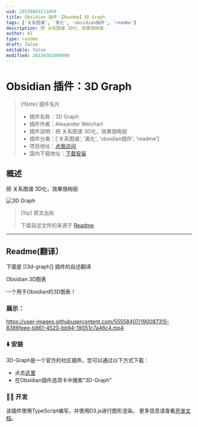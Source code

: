 ```yaml
---
uid: 20230803211859
title: Obsidian 插件：【Readme】3D Graph
tags: ['关系图谱', '美化', 'obsidian插件', 'readme']
description: 把 关系图谱 3D化，效果很绚丽
author: AI
type: readme
draft: false
editable: false
modified: 20230101000000
---
```


# Obsidian 插件：3D Graph

> [!Note] 插件名片
> - 插件名称：3D Graph
> - 插件作者：Alexander Weichart
> - 插件说明：把 关系图谱 3D化，效果很绚丽
> - 插件分类：['关系图谱', '美化', 'obsidian插件', 'readme']
> - 项目地址：[点我访问](https://github.com/AlexW00/obsidian-3d-graph)
> - 国内下载地址：[下载安装](https://pkmer.cn/products/plugin/pluginMarket/?3d-graph)

## 概述

把 关系图谱 3D化，效果很绚丽

![3D Graph](https://cdn.pkmer.cn/covers/3d-graph.gif!pkmer)

> [!tip] 原文出处
> 
>下面自述文件的来源于 [Readme](https://ghproxy.net/https://raw.githubusercontent.com/AlexW00/obsidian-3d-graph/master/README.md)
> 

---

## Readme(翻译）

下面是 [[3d-graph]] 插件的自述翻译



Obsidian 3D图表

一个用于Obsidian的3D图表！

### 展示：

https://user-images.githubusercontent.com/55558407/190087315-8386feee-b861-4520-bb94-19051c7a46c4.mp4

### ⬇️ 安装

3D-Graph是一个官方的社区插件。您可以通过以下方式下载：
- 点击[这里](https://obsidian.md/plugins?id=3d-graph)
- 在Obsidian插件选项卡中搜索"3D-Graph"

### 👨‍💻 开发

该插件使用TypeScript编写，并使用D3.js进行图形渲染。
更多信息请查看[开发文档](docs/dev-docs.md)。




